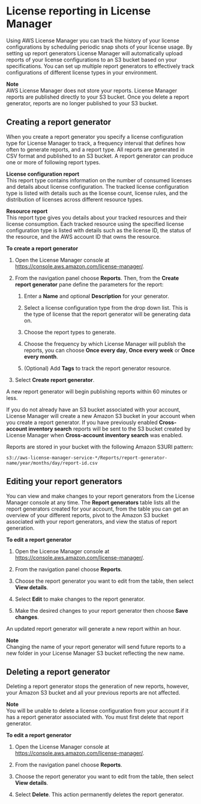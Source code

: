 # License reporting in License Manager<a name="license-reporting"></a>

 Using AWS License Manager you can track the history of your license configurations by scheduling periodic snap shots of your license usage\. By setting up report generators License Manager will automatically upload reports of your license configurations to an S3 bucket based on your specifications\. You can set up multiple report generators to effectively track configurations of different license types in your environment\. 

**Note**  
AWS License Manager does not store your reports\. License Manager reports are published directly to your S3 bucket\. Once you delete a report generator, reports are no longer published to your S3 bucket\.

## Creating a report generator<a name="create-report-generator"></a>

 When you create a report generator you specify a license configuration type for License Manager to track, a frequency interval that defines how often to generate reports, and a report type\. All reports are generated in CSV format and published to an S3 bucket\. A report generator can produce one or more of following report types\.

**License configuration report**  
 This report type contains information on the number of consumed licenses and details about license configuration\. The tracked license configuration type is listed with details such as the license count, license rules, and the distribution of licenses across different resource types\.

**Resource report**  
This report type gives you details about your tracked resources and their license consumption\. Each tracked resource using the specified license configuration type is listed with details such as the license ID, the status of the resource, and the AWS account ID that owns the resource\.

**To create a report generator**

1. Open the License Manager console at [https://console\.aws\.amazon\.com/license\-manager/](https://console.aws.amazon.com/license-manager/)\.

1. From the navigation panel choose **Reports**\. Then, from the **Create report generator** pane define the parameters for the report: 

   1. Enter a **Name** and optional **Description** for your generator\.

   1. Select a license configuration type from the drop down list\. This is the type of license that the report generator will be generating data on\.

   1. Choose the report types to generate\.

   1. Choose the frequency by which License Manager will publish the reports, you can choose **Once every day**, **Once every week** or **Once every month**\.

   1. \(Optional\) Add **Tags** to track the report generator resource\.

1. Select **Create report generator**\.

A new report generator will begin publishing reports within 60 minutes or less\.

If you do not already have an S3 bucket associated with your account, License Manager will create a new Amazon S3 bucket in your account when you create a report generator\. If you have previously enabled **Cross\-account inventory search** reports will be sent to the S3 bucket created by License Manager when **Cross\-account inventory search** was enabled\.

Reports are stored in your bucket with the following Amazon S3URI pattern:

```
s3://aws-license-manager-service-*/Reports/report-generator-name/year/months/day/report-id.csv
```

## Editing your report generators<a name="view-report-generators"></a>

 You can view and make changes to your report generators from the License Manager console at any time\. The **Report generators** table lists all the report generators created for your account, from the table you can get an overview of your different reports, pivot to the Amazon S3 bucket associated with your report generators, and view the status of report generation\.

**To edit a report generator**

1. Open the License Manager console at [https://console\.aws\.amazon\.com/license\-manager/](https://console.aws.amazon.com/license-manager/)\.

1. From the navigation panel choose **Reports**\.

1. Choose the report generator you want to edit from the table, then select **View details**\.

1. Select **Edit** to make changes to the report generator\.

1. Make the desired changes to your report generator then choose **Save changes**\.

An updated report generator will generate a new report within an hour\.

**Note**  
Changing the name of your report generator will send future reports to a new folder in your License Manager S3 bucket reflecting the new name\.

## Deleting a report generator<a name="delete-report-generators"></a>

Deleting a report generator stops the generation of new reports, however, your Amazon S3 bucket and all your previous reports are not affected\.

**Note**  
You will be unable to delete a license configuration from your account if it has a report generator associated with\. You must first delete that report generator\.

**To edit a report generator**

1. Open the License Manager console at [https://console\.aws\.amazon\.com/license\-manager/](https://console.aws.amazon.com/license-manager/)\.

1. From the navigation panel choose **Reports**\.

1. Choose the report generator you want to edit from the table, then select **View details**\.

1. Select **Delete**\. This action permanently deletes the report generator\.